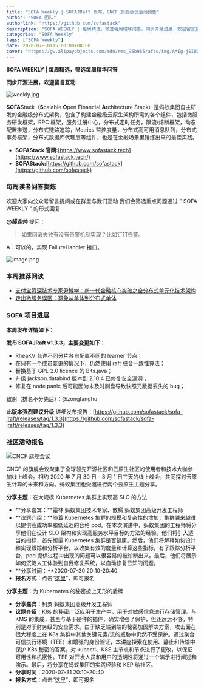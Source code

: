 ```yaml
---
title: "SOFA Weekly | SOFAJRaft 发布、CNCF 旗舰会议活动预告"
author: "SOFA 团队"
authorlink: "https://github.com/sofastack"
description: "SOFA WEEKLY | 每周精选，筛选每周精华问答，同步开源进展，欢迎留言互动。"
categories: "SOFA Weekly"
tags: ["SOFA Weekly"]
date: 2020-07-10T15:00:00+08:00
cover: "https://gw.alipayobjects.com/mdn/rms_95b965/afts/img/A*Ig-jSIUZWx0AAAAAAAAAAAAAARQnAQ"
---
```


**SOFA WEEKLY | 每周精选，筛选每周精华问答**

**同步开源进展，欢迎留言互动**

![weekly.jpg](https://gw.alipayobjects.com/mdn/rms_95b965/afts/img/A*ARgKS6SuU7YAAAAAAAAAAAAAARQnAQ)

**SOFA**Stack（**S**calable **O**pen Financial **A**rchitecture Stack）是蚂蚁集团自主研发的金融级分布式架构，包含了构建金融级云原生架构所需的各个组件，包括微服务研发框架，RPC 框架，服务注册中心，分布式定时任务，限流/熔断框架，动态配置推送，分布式链路追踪，Metrics 监控度量，分布式高可用消息队列，分布式事务框架，分布式数据库代理层等组件，也是在金融场景里锤炼出来的最佳实践。

- **SOFAStack 官网:**[https://www.sofastack.tech](https://www.sofastack.tech/)
- **SOFAStack:**[https://github.com/sofastack](https://github.com/sofastack)

### 每周读者问答提炼

欢迎大家向公众号留言提问或在群里与我们互动
我们会筛选重点问题通过 " SOFA WEEKLY " 的形式回复

**@郝连帅** 提问：
> 如果回滚失败有没有告警机制实现？比如钉钉告警。

A：可以的，实现 FailureHandler 接口。

![image.png](https://cdn.nlark.com/yuque/0/2020/png/226702/1594370310595-803c3550-105a-44d6-8673-d89e61166bfc.png)

### 本周推荐阅读

- [支付宝资深技术专家尹博学：新一代金融核心突破之全分布式单元化技术架构](/blog/antgroup-yinboxue-fully-distributed-unitized-technology-architecture/)
- [走出微服务误区：避免从单体到分布式单体](/blog/microservices-misunderstanding-avoid-monolith-to-distributed-monolith/)

### SOFA 项目进展

**本周发布详情如下：**

**发布 SOFAJRaft v1.3.3，主要变更如下：**

- RheaKV 允许不同分片各自配置不同的 learner 节点；
- 在只有一个成员变更的情况下，仍然使用 raft 联合一致性算法；
- 替换基于 GPL-2.0 licence 的 Bits.java；
- 升级 jackson.databind 版本到 2.10.4 已修复安全漏洞；
- 修复在 node panic 后可能因为未及时刷盘导致快照元数据丢失的 bug；

致谢（排名不分先后）：@zongtanghu

**此版本强烈建议升级**
详细发布报告：[https://github.com/sofastack/sofa-jraft/releases/tag/1.3.3](https://github.com/sofastack/sofa-jraft/releases/tag/1.3.3)

### 社区活动报名

![CNCF 旗舰会议](https://cdn.nlark.com/yuque/0/2020/png/226702/1594373415395-8298f123-9847-47e3-bbda-351fb9df4f9c.png)

CNCF 的旗舰会议聚集了全球领先开源社区和云原生社区的使用者和技术大咖参加线上峰会。相约 2020 年 7 月 30 日 - 8 月 1 日三天的线上峰会，共同探讨云原生计算的未来和方向。蚂蚁集团也受邀进行两个云原生主题分享。

**分享主题**：在大规模 Kubernetes 集群上实现高 SLO 的方法

- **分享嘉宾：**霜林 蚂蚁集团技术专家、散樗 蚂蚁集团高级开发工程师
- **议题介绍：**随着 Kubernetes 集群的规模和复杂性的增加，集群越来越难以提供高成功率和低延迟的合格 pod。在本次演讲中，蚂蚁集团的工程师将分享他们在设计 SLO 架构和实现高服务水平目标的方法的经验。他们将引入适当的指标，首先衡量 Kubernetes 集群是否健康。然后，他们将解释如何设计和实现跟踪和分析平台，以收集有效的度量和计算这些指标。有了跟踪分析平台，pod 提供过程中出现的问题可以很容易的被诊断出来。最后，他们将展示如何沉淀人工体验到自我修复系统，以自动修复已知的问题。
- **分享时间：**2020-07-30 20:10-20:40
- **报名方式**：点击“[这里](https://cnosvschina20cn.sched.com/event/cpCR/nanomao-kuberneteszhong-shi-jiong-pan-slozha-kang-fanrejingghua-yaodaelskuang-yan-shu)”，即可报名

**分享主题**：为 Kubernetes 的秘密披上无形的盾牌

- **分享嘉宾**：柯粟 蚂蚁集团高级开发工程师
- **议题介绍**：K8s 的秘密广泛应用于生产中，用于对敏感信息进行存储管理。与 KMS 的集成，甚至与基于硬件的插件，确实增强了保护，但还远远不够，特别是对于财务级的安全需求。由于缺乏端到端的秘密加固解决方案，攻击面在很大程度上在 K8s 集群中其他关键元素/流的威胁中仍然不受保护。通过聚合可信执行环境（TEE）和增强的身份验证，本讲座探索在使用、静止和传输中保护 K8s 秘密的答案。对 kubectl、K8S 主节点和节点进行了更改，以保证可用性和机密性。TEE 对开发人员和用户的透明性将通过一个演示进行阐述和演示。最后，将分享在蚂蚁集团的实践经验和 KEP 给社区。
- **分享时间**：2020-07-31 20:10-20:40
- **报名方式**：点击“[这里](https://cnosvschina20cn.sched.com/event/cpDh/kuberneteszha-ji-zha-gou-wu-kailun-qindaelskuang-yan-shu)”，即可报名
